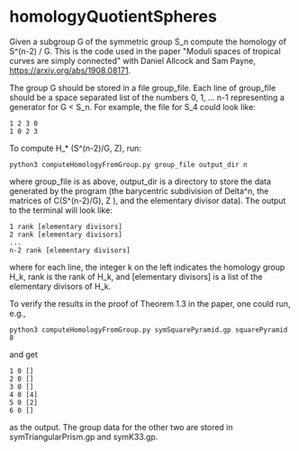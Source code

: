 # homologyQuotientSpheres
Given a subgroup G of the symmetric group S_n compute the homology of S^(n-2) / G.  This is the code used in the paper "Moduli spaces of tropical curves are simply connected" with Daniel Allcock and Sam Payne, https://arxiv.org/abs/1908.08171. 

The group G should be stored in a file group_file. Each line of group_file should be a space separated list of the numbers 0, 1, ... n-1 representing a generator for G < S_n. For example, the file for S_4 could look like:

```
1 2 3 0
1 0 2 3
```

To compute H_* (S^(n-2)/G, Z), run:

```
python3 computeHomologyFromGroup.py group_file output_dir n
```

where group_file is as above, output_dir is a directory to store the data generated by the program (the barycentric subdivision of Delta^n, the matrices of C(S^(n-2)/G), Z ), and the elementary divisor data). The output to the terminal will look like:

```
1 rank [elementary divisors]
2 rank [elementary divisors]
...
n-2 rank [elementary divisors]
```

where for each line, the integer k on the left indicates the homology group H_k, rank is the rank of H_k, and [elementary divisors] is a list of the elementary divisors of H_k. 


To verify the results in the proof of Theorem 1.3 in the paper, one could run, e.g., 

```
python3 computeHomologyFromGroup.py symSquarePyramid.gp squarePyramid 8
```

and get

```
1 0 []
2 0 []
3 0 []
4 0 [4]
5 0 [2]
6 0 []
```

as the output. The group data for the other two are stored in symTriangularPrism.gp and symK33.gp. 
